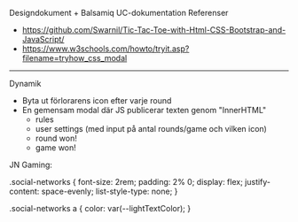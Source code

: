 
Designdokument + Balsamiq
UC-dokumentation
Referenser
- https://github.com/Swarnil/Tic-Tac-Toe-with-Html-CSS-Bootstrap-and-JavaScript/
- https://www.w3schools.com/howto/tryit.asp?filename=tryhow_css_modal

-----------------------------
Dynamik

- Byta ut förlorarens icon efter varje round 
- En gemensam modal där JS publicerar texten genom "InnerHTML"
    - rules
    - user settings (med input på antal rounds/game och vilken icon)
    - round won!
    - game won!



JN Gaming: 
                <!-- Social -->
                <div class="social-networks col-12">
                    <a href="https://www.facebook.com" target="_blank" aria-label="Link to Facebook"><i class="fa-brands fa-facebook"></i></a>
                    <a href="https://www.instagram.com" target="_blank" aria-label="Link to Instagram"><i class="fa-brands fa-instagram"></i></a>
                    <a href="https://www.x.com" target="_blank" aria-label="Link to X (Twitter)"><i class="fa-brands fa-x-twitter"></i></a>
                </div>

.social-networks {
    font-size: 2rem;
    padding: 2% 0;
    display: flex; 
    justify-content: space-evenly;
    list-style-type: none;
}

.social-networks a {
    color: var(--lightTextColor);
}